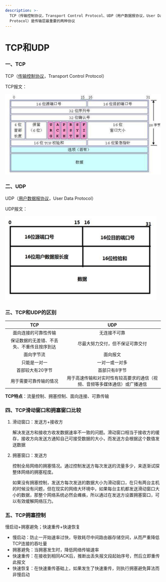 ```yaml
---
description: >-
  TCP（传输控制协议，Transport Control Protocol、UDP（用户数据报协议，User Data
  Protocol）是传输层最重要的两种协议
---
```


# TCP和UDP

### **一、TCP**

TCP（[传输控制协议](https://baike.baidu.com/item/%E4%BC%A0%E8%BE%93%E6%8E%A7%E5%88%B6%E5%8D%8F%E8%AE%AE/9727741)，Transport Control Protocol）

TCP报文：

![](../../.gitbook/assets/TCP报文.png)

### **二、UDP**

UDP（[用户数据报协议](https://baike.baidu.com/item/%E7%94%A8%E6%88%B7%E6%95%B0%E6%8D%AE%E6%8A%A5%E5%8D%8F%E8%AE%AE/8535496)，User Data Protocol）

UDP报文：

![](../../.gitbook/assets/UDP报文.jpeg)

### **三、TCP和UDP的区别**

|          TCP          |                  UDP                  |
| :-------------------: | :-----------------------------------: |
|       面向连接的可靠性传输      |                 无连接不可靠                |
| 保证数据的无差错、不丢失、不重传且按序到达 |            尽最大努力交付，但不保证可靠交付           |
|         面向字节流         |                  面向报文                 |
|         只能是一对一        |                一对一或一对多                |
|       首部较大有20字节       |                首部只有8字节                |
|      用于需要可靠传输的情况      | 用于高速传输和对实时性有较高要求的通信（视频、音频等多媒体通信）或广播通信 |

**TCP特点**：流量控制、拥塞控制、面向连接、可靠传输

### **四、TCP滑动窗口和拥塞窗口比较**

1.  滑动窗口：发送方+接收方

    解决发送方和接收方收发数据速率不一致的问题。滑动窗口相当于接收方的缓存，接收方向发送方通知自己可接受数据的大小，而发送方会根据这个数值发送数据
2.  拥塞窗口：发送方

    控制全局网络的拥塞情况。通过控制发送方每次发送的流量多少，来逐渐试探整体网络的拥塞程度。

    如果没有拥塞控制，发送方每次发送的数据大小为滑动窗口，在只有两台主机的时候没有问题，但在现实的网络大环境中，如果每台主机都发送滑动窗口大小的数据，那整个网络系统必然会瘫痪，所以通过在发送方设置拥塞窗口，可以有效缓解网络压力。

### **五、TCP拥塞控制**

慢启动+拥塞避免；快速重传+快速恢复

* 慢启动：防止一开始速率过快，导致耗尽中间路由器存储空间，从而严重降低TCP连接的吞吐量
* 拥塞避免：当拥塞发生时，降低网络传输速率
* 快速重传：在接收到相同ACK后，推断出丢失报文段起始序号，然后立即重传此报文
* 快速恢复：在快速重传基础上，如果发生了快速重传，则执行拥塞避免算法而非慢启动
